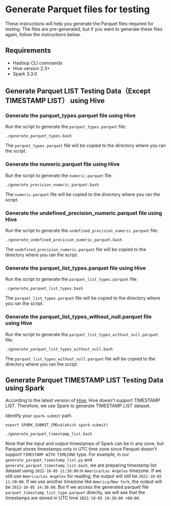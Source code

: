 # Generate Parquet files for testing

These instructions will help you generate the Parquet files required for testing.
The files are pre-generated, but if you want to generate these files again,
follow the instructions below.

## Requirements

- Hadoop CLI commands
- Hive version 2.3+
- Spark 3.3.0

## Generate Parquet LIST Testing Data（Except TIMESTAMP LIST） using Hive

### Generate the parquet_types.parquet file using Hive

Run the script to generate the `parquet_types.parquet` file:

```shell script
./generate_parquet_types.bash
```

The `parquet_types.parquet` file will be copied to the directory where you ran the script.

### Generate the numeric.parquet file using Hive

Run the script to generate the `numeric.parquet` file:

```shell script
./generate_precision_numeric_parquet.bash
```

The `numeric.parquet` file will be copied to the directory where you ran the script.

### Generate the undefined_precision_numeric.parquet file using Hive

Run the script to generate the `undefined_precision_numeric.parquet` file:

```shell script
./generate_undefined_precision_numeric_parquet.bash
```

The `undefined_precision_numeric.parquet` file will be copied to the directory where you ran the script.

### Generate the parquet_list_types.parquet file using Hive

Run the script to generate the `parquet_list_types.parquet` file:

```shell script
./generate_parquet_list_types.bash
```

The `parquet_list_types.parquet` file will be copied to the directory where you ran the script.

### Generate the parquet_list_types_without_null.parquet file using Hive

Run the script to generate the `parquet_list_types_without_null.parquet` file:

```shell script
./generate_parquet_list_types_without_null.bash
```

The `parquet_list_types_without_null.parquet` file will be copied to the directory where you ran the script.

## Generate Parquet TIMESTAMP LIST Testing Data using Spark

According to the latest version of [Hive](https://github.com/apache/hive/blob/4e4e39c471094567dcdfd9840edbd99d7eafc230/ql/src/java/org/apache/hadoop/hive/ql/io/parquet/vector/VectorizedParquetRecordReader.java#L578),
Hive doesn't support TIMESTAMP LIST. Therefore, we use Spark to generate TIMESTAMP LIST dataset. 

Identify your `spark-submit` path.

```shell
export SPARK_SUBMIT_CMD=$(which spark-submit)

./generate_parquet_timestamp_list.bash
```

Note that the input and output timestamps of Spark can be in any zone, but Parquet stores timestamps only in UTC time zone since Parquet doesn't support `TIMESTAMP WITH TIMEZONE` type. 
For example, in our `generate_parquet_timestamp_list.py` and `generate_parquet_timestamp_list.bash`, we are preparing timestamp list dataset using 
`2022-10-05 11:30:00` in `America/Los Angeles` timezone. If we still use `America/Los Angeles` for reading, the output will still be `2022-10-05 11:30:00`. 
If we use another timezone like `America/New York`, the output will be `2022-10-05 14:30:00`. But if we access 
the generated parquet file `parquet_timestamp_list_type.parquet` directly, we will see that the timestamps are stored in UTC time `2022-10-05 18:30:00 +00:00`. 


